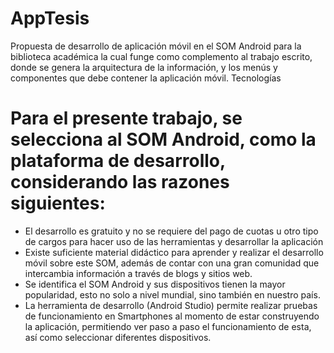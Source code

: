 # AppTesis
Propuesta de desarrollo de aplicación móvil en el SOM Android para la biblioteca académica la cual funge como complemento al trabajo escrito, donde se genera la arquitectura de la información, y los menús y componentes que debe contener la aplicación móvil. Tecnologías

# Para el presente trabajo, se selecciona al SOM Android, como la plataforma de desarrollo, considerando las razones siguientes:

- El desarrollo es gratuito y no se requiere del pago de cuotas u otro tipo de cargos para hacer uso de las herramientas y desarrollar la aplicación
- Existe suficiente material didáctico para aprender y realizar el desarrollo móvil sobre este SOM, además de contar con una gran comunidad que intercambia información a través de blogs y sitios web.
- Se identifica el SOM Android y sus dispositivos tienen la mayor popularidad, esto no solo a nivel mundial, sino también en nuestro país.
- La herramienta de desarrollo (Android Studio) permite realizar pruebas de funcionamiento en Smartphones al momento de estar construyendo la aplicación, permitiendo ver paso a paso el funcionamiento de esta, así como seleccionar diferentes dispositivos.
